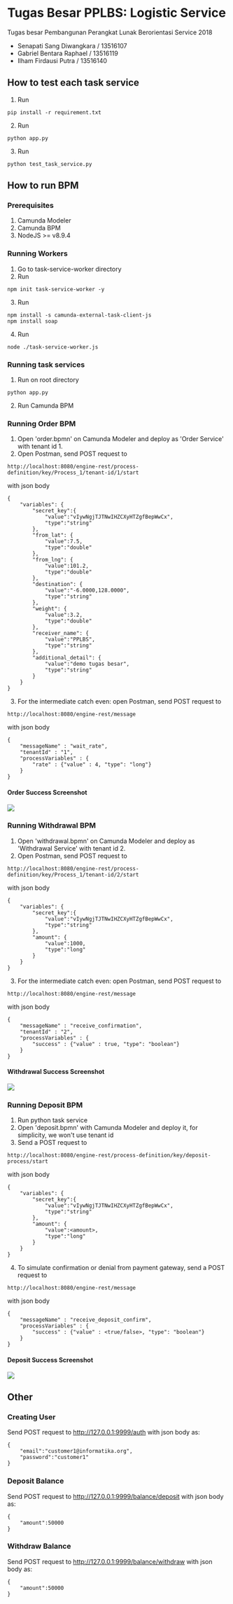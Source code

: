 # Tugas Besar PPLBS: Logistic Service

Tugas besar Pembangunan Perangkat Lunak Berorientasi Service 2018  
* Senapati Sang Diwangkara / 13516107  
* Gabriel Bentara Raphael / 13516119  
* Ilham Firdausi Putra / 13516140  

## How to test each task service
1. Run
```
pip install -r requirement.txt
```
2. Run
```
python app.py
```
3. Run
```
python test_task_service.py
```

## How to run BPM

### Prerequisites
1. Camunda Modeler  
2. Camunda BPM
3. NodeJS >= v8.9.4 

### Running Workers
1. Go to task-service-worker directory  
2. Run  
```
npm init task-service-worker -y
```
3. Run   
```
npm install -s camunda-external-task-client-js
npm install soap
```
4. Run   
```
node ./task-service-worker.js
```

### Running task services
1. Run on root directory
```
python app.py
```
2. Run Camunda BPM

### Running Order BPM
1. Open 'order.bpmn' on Camunda Modeler and deploy as 'Order Service' with tenant id 1.
2. Open Postman, send POST request to 
```
http://localhost:8080/engine-rest/process-definition/key/Process_1/tenant-id/1/start
```
with json body  
```
{
    "variables": {
        "secret_key":{
            "value":"vIywNgjTJTNwIHZCXyHTZgfBepWwCx",
            "type":"string"
        },
        "from_lat": {
            "value":7.5,
            "type":"double"
        },
        "from_lng": {
            "value":101.2,
            "type":"double"
        },
        "destination": {
            "value":"-6.0000,128.0000",
            "type":"string"
        },
        "weight": {
            "value":3.2,
            "type":"double"
        },
        "receiver_name": {
            "value":"PPLBS",
            "type":"string"
        },
        "additional_detail": {
            "value":"demo tugas besar",
            "type":"string"
        }
    }
}
```

3. For the intermediate catch even: open Postman, send POST request to
```
http://localhost:8080/engine-rest/message
```
with json body
```
{
    "messageName" : "wait_rate",
    "tenantId" : "1",
    "processVariables" : {
        "rate" : {"value" : 4, "type": "long"}
    }
}
```

#### Order Success Screenshot
![](screenshot/order_success.png)

### Running Withdrawal BPM
1. Open 'withdrawal.bpmn' on Camunda Modeler and deploy as 'Withdrawal Service' with tenant id 2.
2. Open Postman, send POST request to 
```
http://localhost:8080/engine-rest/process-definition/key/Process_1/tenant-id/2/start
```
with json body  
```
{
    "variables": {
        "secret_key":{
            "value":"vIywNgjTJTNwIHZCXyHTZgfBepWwCx",
            "type":"string"
        },
        "amount": {
            "value":1000,
            "type":"long"
        }
    }
}
```

3. For the intermediate catch even: open Postman, send POST request to
```
http://localhost:8080/engine-rest/message
```
with json body
```
{
    "messageName" : "receive_confirmation",
    "tenantId" : "2",
    "processVariables" : {
        "success" : {"value" : true, "type": "boolean"}
    }
}
```

#### Withdrawal Success Screenshot
![](screenshot/withdrawal_success.png)

### Running Deposit BPM
1. Run python task service
2. Open 'deposit.bpmn' with Camunda Modeler and deploy it, for simplicity, we won't use tenant id
3. Send a POST request to 
```
http://localhost:8080/engine-rest/process-definition/key/deposit-process/start
```
with json body  
```
{
    "variables": {
        "secret_key":{
            "value":"vIywNgjTJTNwIHZCXyHTZgfBepWwCx",
            "type":"string"
        },
        "amount": {
            "value":<amount>,
            "type":"long"
        }
    }
}
```
4. To simulate confirmation or denial from payment gateway, send a POST request to 
```
http://localhost:8080/engine-rest/message
```
with json body
```
{
    "messageName" : "receive_deposit_confirm",
    "processVariables" : {
        "success" : {"value" : <true/false>, "type": "boolean"}
    }
}
```

#### Deposit Success Screenshot
![](screenshot/deposit_success.png)

## Other

### Creating User
Send POST request to http://127.0.0.1:9999/auth with json body as:
```
{
    "email":"customer1@informatika.org",
    "password":"customer1"
}
```

### Deposit Balance
Send POST request to http://127.0.0.1:9999/balance/deposit with 
json body as:
```
{
    "amount":50000
}
```

### Withdraw Balance
Send POST request to http://127.0.0.1:9999/balance/withdraw with 
json body as:
```
{
    "amount":50000
}
```